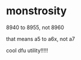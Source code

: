 monstrosity
===========

8940 to 8955, not 8960

that means a5 to a6x, not a7

cool dfu utility!!!!!

